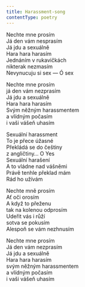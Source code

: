 ```yaml
---
title: Harassment-song
contentType: poetry
---
```


<section>

Nechte mne prosím  
Já den vám nesprasím  
Já jdu a sexuálně  
Hara hara harasím  
Jednáním v rukavičkách  
nikterak nezmasím  
Nevynucuju si sex — Ó sex

Nechte mne prosím  
já den vám nezprasím  
Já jdu a sexuálně  
Hara hara harasím  
Svým něžným harassmentem  
a vlídným počasím  
i vaši vášeň uhasím

Sexuální harassment  
To je přece úžasné  
Překládá se do češtiny  
z angličtiny… O Yes  
Sexuální harašení  
A to vládne nad vášněmi  
Právě tenhle překlad mám  
Rád ho užívám

Nechte mně prosím  
Ať oči orosím  
A když to přeženu  
tak na kolenou odprosím  
Udeřit vás i růží  
sotva se pokusím  
Alespoň se vám nezhnusím

Nechte mne prosím  
Já den vám nezprasím  
Já jdu a sexuálně  
Hara hara harasím  
svým něžným harassmentem  
a vlídným počasím  
i vaši vášeň uhasím

</section>
